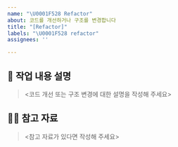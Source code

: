 ```yaml
---
name: "\U0001F528 Refactor"
about: 코드를 개선하거나 구조를 변경합니다
title: "[Refactor]"
labels: "\U0001F528 refactor"
assignees: ''

---
```


## 📝 작업 내용 설명
> <코드 개선 또는 구조 변경에 대한 설명을 작성해 주세요>

## 🙋🏻 참고 자료
> <참고 자료가 있다면 작성해 주세요>
